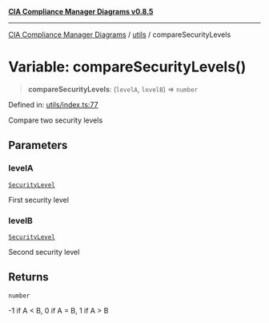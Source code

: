 [**CIA Compliance Manager Diagrams v0.8.5**](../../README.md)

***

[CIA Compliance Manager Diagrams](../../modules.md) / [utils](../README.md) / compareSecurityLevels

# Variable: compareSecurityLevels()

> **compareSecurityLevels**: (`levelA`, `levelB`) => `number`

Defined in: [utils/index.ts:77](https://github.com/Hack23/cia-compliance-manager/blob/b7c3bc9644fb5b9d82b5b184ba290206da25104b/src/utils/index.ts#L77)

Compare two security levels

## Parameters

### levelA

[`SecurityLevel`](../../index/type-aliases/SecurityLevel.md)

First security level

### levelB

[`SecurityLevel`](../../index/type-aliases/SecurityLevel.md)

Second security level

## Returns

`number`

-1 if A < B, 0 if A = B, 1 if A > B
